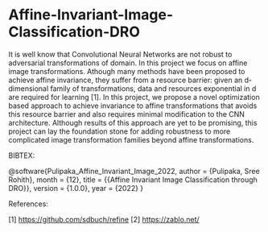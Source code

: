 # Affine-Invariant-Image-Classification-DRO

It is well know that Convolutional Neural Networks are not robust to adversarial
transformations of domain. In this project we focus on affine image transformations.
Athough many methods have been proposed to achieve affine invariance, they suffer
from a resource barrier: given an d-dimensional family of transformations, data and
resources exponential in d are required for learning [1]. In this project, we propose
a novel optimization based approach to achieve invariance to affine transformations
that avoids this resource barrier and also requires minimal modification to the CNN
architecture. Although results of this approach are yet to be promising, this project
can lay the foundation stone for adding robustness to more complicated image
transformation families beyond affine transformations.

BIBTEX:

@software{Pulipaka_Affine_Invariant_Image_2022,
author = {Pulipaka, Sree Rohith},
month = {12},
title = {{Affine Invariant Image Classification through DRO}},
version = {1.0.0},
year = {2022}
}

References:

[1] https://github.com/sdbuch/refine
[2] https://zablo.net/
